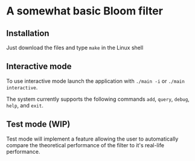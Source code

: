 # A somewhat basic Bloom filter

## Installation

Just download the files and type `make` in the Linux shell

## Interactive mode

To use interactive mode launch the application with `./main -i` or `./main interactive`.

The system currently supports the following commands `add`, `query`, `debug`, `help`, and `exit`.

## Test mode (WIP)

Test mode will implement a feature allowing the user to automatically compare the theoretical performance of the filter to it's real-life performance.
